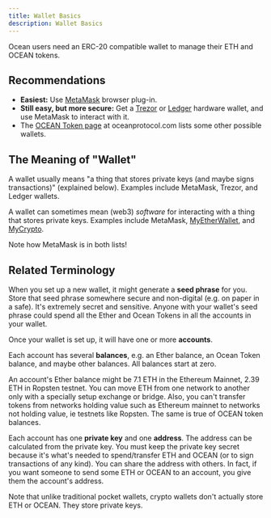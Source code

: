 ```yaml
---
title: Wallet Basics
description: Wallet Basics
---
```


Ocean users need an ERC-20 compatible wallet to manage their ETH and OCEAN tokens.

## Recommendations

- **Easiest:** Use [MetaMask](https://metamask.io/) browser plug-in.
- **Still easy, but more secure:** Get a [Trezor](https://trezor.io/) or [Ledger](https://www.ledger.com/) hardware wallet, and use MetaMask to interact with it.
- The [OCEAN Token page](https://oceanprotocol.com/token) at oceanprotocol.com lists some other possible wallets.

## The Meaning of "Wallet"

A wallet usually means "a thing that stores private keys (and maybe signs transactions)" (explained below). Examples include MetaMask, Trezor, and Ledger wallets.

A wallet can sometimes mean (web3) _software_ for interacting with a thing that stores private keys. Examples include MetaMask, [MyEtherWallet](https://www.myetherwallet.com/), and [MyCrypto](https://www.mycrypto.com/).

Note how MetaMask is in both lists!

## Related Terminology

When you set up a new wallet, it might generate a **seed phrase** for you. Store that seed phrase somewhere secure and non-digital (e.g. on paper in a safe). It's extremely secret and sensitive. Anyone with your wallet's seed phrase could spend all the Ether and Ocean Tokens in all the accounts in your wallet.

Once your wallet is set up, it will have one or more **accounts**.

Each account has several **balances**, e.g. an Ether balance, an Ocean Token balance, and maybe other balances. All balances start at zero.

An account's Ether balance might be 7.1 ETH in the Ethereum Mainnet, 2.39 ETH in Ropsten testnet. You can move ETH from one network to another only with a specially setup exchange or bridge. Also, you can't transfer tokens from networks holding value such as Ethereum mainnet to networks not holding value, ie testnets like Ropsten. The same is true of OCEAN token balances.

Each account has one **private key** and one **address**. The address can be calculated from the private key. You must keep the private key secret because it's what's needed to spend/transfer ETH and OCEAN (or to sign transactions of any kind). You can share the address with others. In fact, if you want someone to send some ETH or OCEAN to an account, you give them the account's address.

Note that unlike traditional pocket wallets, crypto wallets don't actually store ETH or OCEAN. They store private keys.
